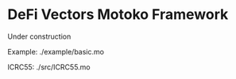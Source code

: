 # DeFi Vectors Motoko Framework

Under construction

Example: ./example/basic.mo

ICRC55: ./src/ICRC55.mo